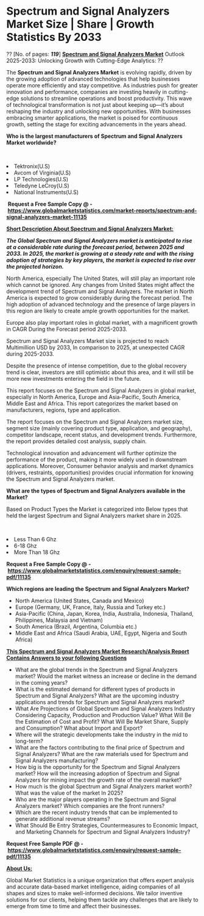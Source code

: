 <H1>Spectrum and Signal Analyzers Market Size | Share | Growth Statistics By 2033</H1><p>?? [No. of pages:&nbsp;<strong><em>119</em></strong>]&nbsp;<strong><a href="https://www.globalmarketstatistics.com/market-reports/spectrum-and-signal-analyzers-market-11135">Spectrum and Signal Analyzers&nbsp;Market</a></strong>&nbsp;Outlook 2025-2033: Unlocking Growth with Cutting-Edge Analytics: ??</p><p>The <strong>Spectrum and Signal Analyzers Market</strong> is evolving rapidly, driven by the growing adoption of advanced technologies that help businesses operate more efficiently and stay competitive. As industries push for greater innovation and performance, companies are investing heavily in cutting-edge solutions to streamline operations and boost productivity. This wave of technological transformation is not just about keeping up&mdash;it&rsquo;s about reshaping the industry and unlocking new opportunities. With businesses embracing smarter applications, the market is poised for continuous growth, setting the stage for exciting advancements in the years ahead.</p><p><strong>Who is the largest manufacturers of Spectrum and Signal Analyzers Market worldwide?</strong></p><p>&nbsp;<li>Tektronix(U.S)<li> Avcom of Virginia(U.S)<li> LP Technologies(U.S)<li> Teledyne LeCroy(U.S)<li> National Instruments(U.S)</p><p>&nbsp;<strong>Request a Free Sample Copy @ -&nbsp;<a href="https://www.globalmarketstatistics.com/market-reports/spectrum-and-signal-analyzers-market-11135">https://www.globalmarketstatistics.com/market-reports/spectrum-and-signal-analyzers-market-11135</a></strong></p><p><strong><u>Short Description About Spectrum and Signal Analyzers Market:</u></strong></p><p><strong><em>The Global Spectrum and Signal Analyzers market is anticipated to rise at a considerable rate during the forecast period, between 2025 and 2033. In 2025, the market is growing at a steady rate and with the rising adoption of strategies by key players, the market is expected to rise over the projected horizon.</em></strong></p><p>North America, especially The United States, will still play an important role which cannot be ignored. Any changes from United States might affect the development trend of Spectrum and Signal Analyzers. The market in North America is expected to grow considerably during the forecast period. The high adoption of advanced technology and the presence of large players in this region are likely to create ample growth opportunities for the market.</p><p>Europe also play important roles in global market, with a magnificent growth in CAGR During the Forecast period 2025-2033.</p><p>Spectrum and Signal Analyzers Market size is projected to reach Multimillion USD by 2033, In comparison to 2025, at unexpected CAGR during 2025-2033.</p><p>Despite the presence of intense competition, due to the global recovery trend is clear, investors are still optimistic about this area, and it will still be more new investments entering the field in the future.</p><p>This report focuses on the Spectrum and Signal Analyzers in global market, especially in North America, Europe and Asia-Pacific, South America, Middle East and Africa. This report categorizes the market based on manufacturers, regions, type and application.</p><p>The report focuses on the Spectrum and Signal Analyzers market size, segment size (mainly covering product type, application, and geography), competitor landscape, recent status, and development trends. Furthermore, the report provides detailed cost analysis, supply chain.</p><p>Technological innovation and advancement will further optimize the performance of the product, making it more widely used in downstream applications. Moreover, Consumer behavior analysis and market dynamics (drivers, restraints, opportunities) provides crucial information for knowing the Spectrum and Signal Analyzers market.</p><p><strong>What are the types of Spectrum and Signal Analyzers available in the Market?</strong></p><p>Based on Product Types the Market is categorized into Below types that held the largest Spectrum and Signal Analyzers market share in 2025.</p><p>&nbsp;<li>Less Than 6 Ghz<li> 6-18 Ghz<li> More Than 18 Ghz&nbsp;</p><p><strong>Request a Free Sample Copy @ -&nbsp;<a href="https://www.globalmarketstatistics.com/enquiry/request-sample-pdf/11135">https://www.globalmarketstatistics.com/enquiry/request-sample-pdf/11135</a></strong></p><p><strong>Which regions are leading the Spectrum and Signal Analyzers Market?</strong></p><ul><li>North America (United States, Canada and Mexico)</li><li>Europe (Germany, UK, France, Italy, Russia and Turkey etc.)</li><li>Asia-Pacific (China, Japan, Korea, India, Australia, Indonesia, Thailand, Philippines, Malaysia and Vietnam)</li><li>South America (Brazil, Argentina, Columbia etc.)</li><li>Middle East and Africa (Saudi Arabia, UAE, Egypt, Nigeria and South Africa)</li></ul><p><strong><u>This Spectrum and Signal Analyzers Market Research/Analysis Report Contains Answers to your following Questions</u></strong></p><ul><li>What are the global trends in the Spectrum and Signal Analyzers market? Would the market witness an increase or decline in the demand in the coming years?</li><li>What is the estimated demand for different types of products in Spectrum and Signal Analyzers? What are the upcoming industry applications and trends for Spectrum and Signal Analyzers market?</li><li>What Are Projections of Global Spectrum and Signal Analyzers Industry Considering Capacity, Production and Production Value? What Will Be the Estimation of Cost and Profit? What Will Be Market Share, Supply and Consumption? What about Import and Export?</li><li>Where will the strategic developments take the industry in the mid to long-term?</li><li>What are the factors contributing to the final price of Spectrum and Signal Analyzers? What are the raw materials used for Spectrum and Signal Analyzers manufacturing?</li><li>How big is the opportunity for the Spectrum and Signal Analyzers market? How will the increasing adoption of Spectrum and Signal Analyzers for mining impact the growth rate of the overall market?</li><li>How much is the global Spectrum and Signal Analyzers market worth? What was the value of the market In 2025?</li><li>Who are the major players operating in the Spectrum and Signal Analyzers market? Which companies are the front runners?</li><li>Which are the recent industry trends that can be implemented to generate additional revenue streams?</li><li>What Should Be Entry Strategies, Countermeasures to Economic Impact, and Marketing Channels for Spectrum and Signal Analyzers Industry?</li></ul><p><strong>Request Free Sample PDF @ -&nbsp;<a href="https://www.globalmarketstatistics.com/enquiry/request-sample-pdf/11135">https://www.globalmarketstatistics.com/enquiry/request-sample-pdf/11135</a></strong></p><p><strong><u>About Us:</u></strong></p><p>Global Market Statistics&nbsp;is a unique organization that offers expert analysis and accurate data-based market intelligence, aiding companies of all shapes and sizes to make well-informed decisions. We tailor inventive solutions for our clients, helping them tackle any challenges that are likely to emerge from time to time and affect their businesses.</p>
